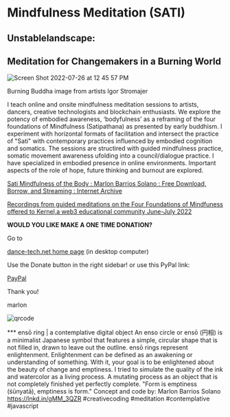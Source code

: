 # Mindfulness Meditation (SATI)

## Unstablelandscape: 
## Meditation for Changemakers in a Burning World

![Screen Shot 2022-07-26 at 12 45 57 PM](https://user-images.githubusercontent.com/90220317/181602860-85ffeb5d-957f-4e15-ba1d-e1de9f804292.png)

Burning Buddha image from artists Igor Stromajer

I teach online and onsite mindfulness meditation sessions to artists, dancers, creative technologists and blockchain enthusiasts. We explore the potency of embodied awareness, ‘bodyfulness’ as a reframing of the four foundations of Mindfulness (Satipathana) as presented by early buddhism. I experiment with horizontal formats of facilitation and  intersect the practice of "Sati" with  contemporary practices influenced by embodied cognition and somatics. The sessions are  structired with  guided mindfulness practice, somatic movement awareness ufolding into a council/dialogue practice. I have specialized in  embodied presence in online environments. Important aspects of the role of hope, future thinking and burnout are explored.

[Sati Mindfulness of the Body : Marlon Barrios Solano : Free Download, Borrow, and Streaming : Internet Archive](https://archive.org/details/sati_07_27_22)

[Recordings from guided meditations on the Four Foundations of Mindfuness offered to Kernel,a web3 educational community June-July 2022](https://www.kernel.community/en/build/dance/sati)

<p><b>WOULD YOU LIKE MAKE A ONE TIME DONATION?</b></p>

Go to

[dance-tech.net home page](https://www.dance-tech.net/) (in desktop computer)

Use the Donate button in the right sidebar!
or use this PyPal link:

[PayPal](https://www.paypal.com/paypalme/marlonbarriossolano?country.x=US&locale.x=en_US)


Thank you!

marlon


![qrcode](https://user-images.githubusercontent.com/90220317/189076065-8084084a-611e-443c-a417-26d929209159.png)


*** ensō ring |
a contemplative digital object
An enso circle or ensō (円相) is a minimalist Japanese symbol that features a simple, circular shape that is not filled in, drawn to leave out the outline.
ensō rings represent enlightenment. Enlightenment can be defined as an awakening or understanding of something. With it, your goal is to be enlightened about the beauty of change and emptiness. 
I tried to simulate the quality of the ink and watercolor as a living process. A mutating process as an object that is not completely finished yet perfectly complete.
"Form is emptiness (śūnyatā), emptiness is form."
Concept and code by: Marlon Barrios Solano  
https://lnkd.in/gMM_3QZR
#creativecoding #meditation #contemplative #javascript






 

